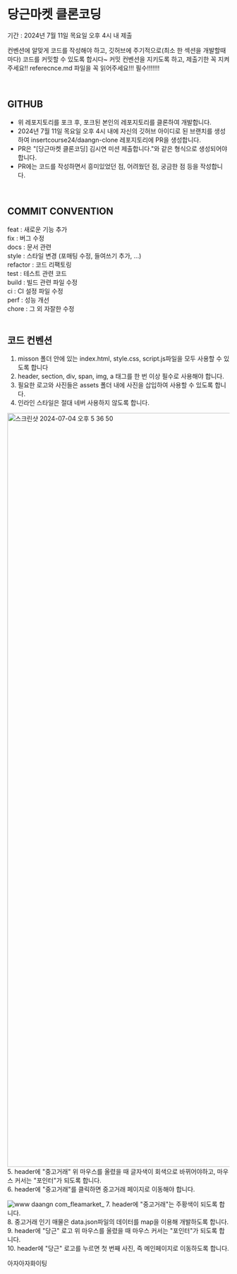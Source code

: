 # 당근마켓 클론코딩
기간 : 2024년 7월 11일 목요일 오후 4시 내 제출

컨벤션에 알맞게 코드를 작성해야 하고, 깃허브에 주기적으로(최소 한 섹션을 개발할때 마다) 코드를 커밋할 수 있도록 합시다~
커밋 컨벤션을 지키도록 하고, 제출기한 꼭 지켜주세요!!
referecnce.md 파일을 꼭 읽어주세요!!! 필수!!!!!!!

<br />

## GITHUB
- 위 레포지토리를 포크 후, 포크된 본인의 레포지토리를 클론하여 개발합니다.
- 2024년 7월 11일 목요일 오후 4시 내에 자신의 깃허브 아이디로 된 브랜치를 생성하여 insertcourse24/daangn-clone 레포지토리에 PR을 생성합니다.
- PR은 "[당근마켓 클론코딩] 김시연 미션 제출합니다."와 같은 형식으로 생성되어야 합니다.
- PR에는 코드를 작성하면서 흥미있었던 점, 어려웠던 점, 궁금한 점 등을 작성합니다.
<br />

## COMMIT CONVENTION
feat : 새로운 기능 추가 <br />
fix : 버그 수정 <br />
docs : 문서 관련 <br />
style : 스타일 변경 (포매팅 수정, 들여쓰기 추가, …) <br />
refactor : 코드 리팩토링 <br />
test : 테스트 관련 코드 <br />
build : 빌드 관련 파일 수정 <br />
ci : CI 설정 파일 수정 <br />
perf : 성능 개선 <br />
chore : 그 외 자잘한 수정 <br />
<br />

## 코드 컨벤션
1. misson 폴더 안에 있는 index.html, style.css, script.js파일을 모두 사용할 수 있도록 합니다
2. header, section, div, span, img, a 태그를 한 번 이상 필수로 사용해야 합니다.
3. 필요한 로고와 사진들은 assets 폴더 내에 사진을 삽입하여 사용할 수 있도록 합니다.
4. 인라인 스타일은 절대 네버 사용하지 않도록 합니다.
<img width="1710" alt="스크린샷 2024-07-04 오후 5 36 50" src="https://github.com/insertcourse24/daangn-clone/assets/128461588/7b5618bf-97df-4d2d-80ce-d7f661acccd1">
5. header에 "중고거래" 위 마우스를 올렸을 때 글자색이 회색으로 바뀌어야하고, 마우스 커서는 "포인터"가 되도록 합니다.<br />
6. header에 "중고거래"를 클릭하면 중고거래 페이지로 이동해야 합니다. <br />

![www daangn com_fleamarket_](https://github.com/insertcourse24/daangn-clone/assets/128461588/51f1e7b8-cbf7-45f9-884e-3f579a8d72ad)
7. header에 "중고거래"는 주황색이 되도록 합니다. <br />
8. 중고거래 인기 매물은 data.json파일의 데이터를 map을 이용해 개발하도록 합니다. <br />
9. header에 "당근" 로고 위 마우스를 올렸을 때 마우스 커서는 "포인터"가 되도록 합니다. <br />
10. header에 "당근" 로고를 누르면 첫 번째 사진, 즉 메인페이지로 이동하도록 합니다. <br />

아자아자화이팅

